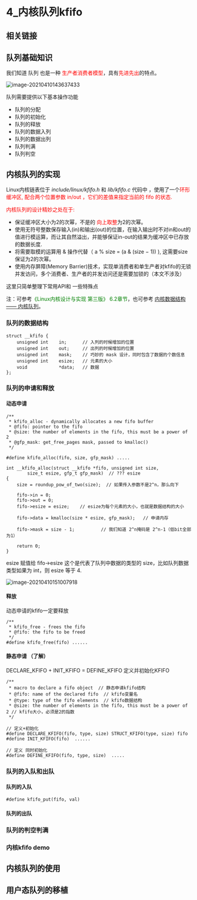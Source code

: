 # 4_内核队列kfifo



## 相关链接







## 队列基础知识

我们知道 队列 也是一种 <font color=red>生产者消费者模型</font>，具有<font color=red>先进先出</font>的特点。

![image-20210410143637433](C:\Users\baiy\AppData\Roaming\Typora\typora-user-images\image-20210410143637433.png)

队列需要提供以下基本操作功能

- 队列的分配
- 队列的初始化
- 队列的释放
- 队列的数据入列
- 队列的数据出列
- 队列判满
- 队列判空





## 内核队列的实现

Linux内核链表位于 *include/linux/kfifo.h*  和 *lib/kfifo.c* 代码中 ，使用了一个<font color=red>环形缓冲区, 配合两个位置参数 in/out ，它们的差值来指定当前的 fifo 的状态.</font>



<font color=red>内核队列的设计精妙之处在于:</font>

- 保证缓冲区大小为2的次幂，不是的 <font color=red>向上取整</font>为2的次幂。
- 使用无符号整数保存输入(in)和输出(out)的位置，在输入输出时不对in和out的值进行模运算，而让其自然溢出，并能够保证in-out的结果为缓冲区中已存放的数据长度.
- 将需要取模的运算用 & 操作代替（ a % size = (a & (size − 1)) ), 这需要size保证为2的次幂。
- 使用内存屏障(Memory Barrier)技术，实现单消费者和单生产者对kfifo的无锁并发访问，多个消费者、生产者的并发访问还是需要加锁的（本文不涉及）
  



这里只简单整理下常用API和 一些特殊点

注：可参考<font color=green>《Linux内核设计与实现 第三版》 6.2章节</font>，也可参考 [内核数据结构 —— 内核队列](https://blog.csdn.net/zhoutaopower/article/details/86491852)。



### 队列的数据结构

```
struct __kfifo {
	unsigned int	in;      // 入列的时候增加的位置
	unsigned int	out;     // 出列的时候增加的位置
	unsigned int	mask;    // 巧妙的 mask 设计，同时包含了数据的个数信息
	unsigned int	esize;   // 元素的大小
	void            *data;   // 数据
};
```



### 队列的申请和释放

#### 动态申请

```
/**
 * kfifo_alloc - dynamically allocates a new fifo buffer
 * @fifo: pointer to the fifo
 * @size: the number of elements in the fifo, this must be a power of 2
 * @gfp_mask: get_free_pages mask, passed to kmalloc()
 */

#define kfifo_alloc(fifo, size, gfp_mask) .....

int __kfifo_alloc(struct __kfifo *fifo, unsigned int size,
		size_t esize, gfp_t gfp_mask)  // ??? esize
{
	size = roundup_pow_of_two(size);  // 如果传入参数不是2^n，那么向下

	fifo->in = 0;
	fifo->out = 0;
	fifo->esize = esize;	// esize为每个元素的大小，也就是数据结构的大小

	fifo->data = kmalloc(size * esize, gfp_mask);	// 申请内存

	fifo->mask = size - 1;			// 我们知道 2^n掩码是 2^n-1（低bit全部为1）

	return 0;
}

```

esize 赋值给 fifo->esize 这个是代表了队列中数据的类型的 size，比如队列数据类型如果为 int，则 esize 等于 4.

![image-20210410151007918](C:\Users\baiy\AppData\Roaming\Typora\typora-user-images\image-20210410151007918.png)



#### 释放

动态申请的kfifo一定要释放

```
/**
 * kfifo_free - frees the fifo
 * @fifo: the fifo to be freed
 */
#define kfifo_free(fifo) ......
```



#### 静态申请 （了解）

DECLARE_KFIFO + INIT_KFIFO = DEFINE_KFIFO  定义并初始化KFIFO

```
/**
 * macro to declare a fifo object  // 静态申请kfifo结构
 * @fifo: name of the declared fifo  // kfifo变量名
 * @type: type of the fifo elements  // kfifo数据结构
 * @size: the number of elements in the fifo, this must be a power of 2 // kfifo大小，必须是2的指数
 */

// 定义+初始化
#define DECLARE_KFIFO(fifo, type, size)	STRUCT_KFIFO(type, size) fifo 
#define INIT_KFIFO(fifo)  ......

// 定义 同时初始化
#define DEFINE_KFIFO(fifo, type, size)  .....
```





### 队列的入队和出队

#### 队列的入队

```
#define	kfifo_put(fifo, val)
```





#### 队列的出队





### 队列的判空判满







### 内核kfifo demo









## 内核队列的使用





## 用户态队列的移植

